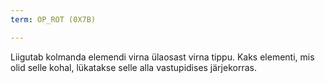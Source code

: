 ```yaml
---
term: OP_ROT (0X7B)

---
```

Liigutab kolmanda elemendi virna ülaosast virna tippu. Kaks elementi, mis olid selle kohal, lükatakse selle alla vastupidises järjekorras.